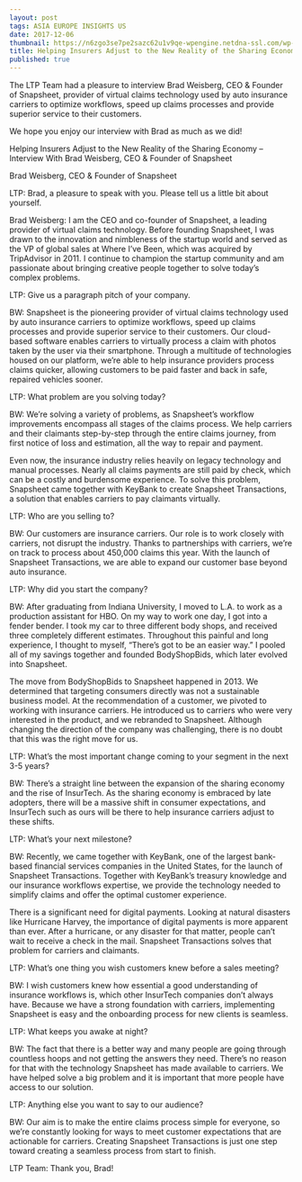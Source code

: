 ```yaml
---
layout: post
tags: ASIA EUROPE INSIGHTS US
date: 2017-12-06
thumbnail: https://n6zgo3se7pe2sazc62u1v9qe-wpengine.netdna-ssl.com/wp-content/uploads/2017/12/Snap2-400x220.png
title: Helping Insurers Adjust to the New Reality of the Sharing Economy – Interview With Brad Weisberg, CEO & Founder of Snapsheet
published: true
---
```


The LTP Team had a pleasure to interview Brad Weisberg, CEO & Founder of Snapsheet, provider of virtual claims technology used by auto insurance carriers to optimize workflows, speed up claims processes and provide superior service to their customers.

We hope you enjoy our interview with Brad as much as we did! <!--more-->

Helping Insurers Adjust to the New Reality of the Sharing Economy – Interview With Brad Weisberg, CEO & Founder of Snapsheet

Brad Weisberg, CEO & Founder of Snapsheet

LTP: Brad, a pleasure to speak with you. Please tell us a little bit about yourself.

Brad Weisberg: I am the CEO and co-founder of Snapsheet, a leading provider of virtual claims technology. Before founding Snapsheet, I was drawn to the innovation and nimbleness of the startup world and served as the VP of global sales at Where I’ve Been, which was acquired by TripAdvisor in 2011. I continue to champion the startup community and am passionate about bringing creative people together to solve today’s complex problems.

LTP: Give us a paragraph pitch of your company.

BW: Snapsheet is the pioneering provider of virtual claims technology used by auto insurance carriers to optimize workflows, speed up claims processes and provide superior service to their customers. Our cloud-based software enables carriers to virtually process a claim with photos taken by the user via their smartphone. Through a multitude of technologies housed on our platform, we’re able to help insurance providers process claims quicker, allowing customers to be paid faster and back in safe, repaired vehicles sooner.

LTP: What problem are you solving today?

BW: We’re solving a variety of problems, as Snapsheet’s workflow improvements encompass all stages of the claims process. We help carriers and their claimants step-by-step through the entire claims journey, from first notice of loss and estimation, all the way to repair and payment.

Even now, the insurance industry relies heavily on legacy technology and manual processes. Nearly all claims payments are still paid by check, which can be a costly and burdensome experience. To solve this problem, Snapsheet came together with KeyBank to create Snapsheet Transactions, a solution that enables carriers to pay claimants virtually.

LTP: Who are you selling to?

BW: Our customers are insurance carriers. Our role is to work closely with carriers, not disrupt the industry. Thanks to partnerships with carriers, we’re on track to process about 450,000 claims this year. With the launch of Snapsheet Transactions, we are able to expand our customer base beyond auto insurance.

LTP: Why did you start the company?

BW: After graduating from Indiana University, I moved to L.A. to work as a production assistant for HBO. On my way to work one day, I got into a fender bender. I took my car to three different body shops, and received three completely different estimates. Throughout this painful and long experience, I thought to myself, “There’s got to be an easier way.” I pooled all of my savings together and founded BodyShopBids, which later evolved into Snapsheet.

The move from BodyShopBids to Snapsheet happened in 2013. We determined that targeting consumers directly was not a sustainable business model. At the recommendation of a customer, we pivoted to working with insurance carriers. He introduced us to carriers who were very interested in the product, and we rebranded to Snapsheet. Although changing the direction of the company was challenging, there is no doubt that this was the right move for us.

LTP: What’s the most important change coming to your segment in the next 3-5 years?

BW: There’s a straight line between the expansion of the sharing economy and the rise of InsurTech. As the sharing economy is embraced by late adopters, there will be a massive shift in consumer expectations, and InsurTech such as ours will be there to help insurance carriers adjust to these shifts.

LTP: What’s your next milestone?

BW: Recently, we came together with KeyBank, one of the largest bank-based financial services companies in the United States, for the launch of Snapsheet Transactions. Together with KeyBank’s treasury knowledge and our insurance workflows expertise, we provide the technology needed to simplify claims and offer the optimal customer experience.

There is a significant need for digital payments. Looking at natural disasters like Hurricane Harvey, the importance of digital payments is more apparent than ever. After a hurricane, or any disaster for that matter, people can’t wait to receive a check in the mail. Snapsheet Transactions solves that problem for carriers and claimants.

LTP: What’s one thing you wish customers knew before a sales meeting?

BW: I wish customers knew how essential a good understanding of insurance workflows is, which other InsurTech companies don’t always have. Because we have a strong foundation with carriers, implementing Snapsheet is easy and the onboarding process for new clients is seamless.

LTP: What keeps you awake at night?

BW: The fact that there is a better way and many people are going through countless hoops and not getting the answers they need. There’s no reason for that with the technology Snapsheet has made available to carriers. We have helped solve a big problem and it is important that more people have access to our solution.

LTP: Anything else you want to say to our audience?

BW: Our aim is to make the entire claims process simple for everyone, so we’re constantly looking for ways to meet customer expectations that are actionable for carriers. Creating Snapsheet Transactions is just one step toward creating a seamless process from start to finish.

LTP Team: Thank you, Brad!

